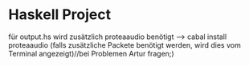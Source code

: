 # Haskell Project

für output.hs wird zusätzlich proteaaudio benötigt
--> cabal install proteaaudio  (falls zusätzliche Packete benötigt werden, wird dies vom Terminal angezeigt)//bei Problemen Artur fragen;)
